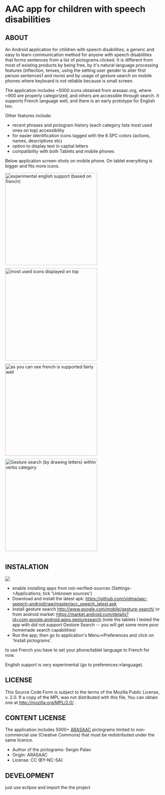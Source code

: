 AAC app for children with speech disabilities
=============================================

ABOUT
-----

An Android application for children with speech disabilities,  a generic and easy to learn communication method for anyone with speech disabilities that forms sentences from a list of pictograms clicked. It is different from most of existing products by being free, by it's natural language processing features (inflection, tenses, using the setting user gender to alter first person sentences1 and more) and by usage of gesture search on mobile phones where keyboard is not reliable because is small screen.

The application includes ~5000 icons obtained from arasaac.org, where ~900 are properly categorized, and others are accessible through search. It supports French language well, and there is an early prototype for English too.

Other features include:
* recent phrases and pictogram history (each category lists most used ones on top)
accessibility
* for easier identification icons tagged with the 6 SPC colors (actions, names, descriptives etc)
* option to display text in capital letters
* compatibility with both Tablets and mobile phones

Below application screen-shots on mobile phone. On tablet everything is bigger and fits more icons.


<img src="https://github.com/vidma/aac-speech-android/raw/master/screenshots/shot_000011.png" width="300px" style="margin-right: 10px; margin-bottom: 10px" title="experimental english support (based on french)" />
<img src="https://github.com/vidma/aac-speech-android/raw/master/screenshots/shot_000029.png" width="300px" style="margin-right: 10px; margin-bottom: 10px" title="most used icons displayed on top" />
<img src="https://github.com/vidma/aac-speech-android/raw/master/screenshots/shot_000030.png" width="300px" style="margin-right: 10px; margin-bottom: 10px" title="as you can see french is supported fairly well" />
<img src="https://github.com/vidma/aac-speech-android/raw/master/screenshots/screenshot-1326571249316.png" width="300px" style="margin-right: 10px; margin-bottom: 10px" title="Gesture search (by drawing letters) within verbs category" />


INSTALATION
-----------

![](https://github.com/vidma/aac-speech-android/raw/master/qr-code2.png) 

* enable installing apps from not-verified-sources (Settings->Applications; tick 'Unknown sources')
* Download and install the latest apk: https://github.com/vidma/aac-speech-android/raw/master/acc_speech_latest.apk
* Install gesture search http://www.google.com/mobile/gesture-search/  or from android market: https://market.android.com/details?id=com.google.android.apps.gesturesearch
(note the tablets I tested the app with did not support Gesture Search -- you will get some more poor homemade search capabilities)
* Run the app; then go to application's Menu->Preferences and click on 'Install pictograms'.

to use French you have to set your phone/tablet language to French for now.

English support is very experimental (go to preferences->language). 

LICENSE
-------

This Source Code Form is subject to the terms of the Mozilla Public License, v. 2.0. If a copy of the MPL was not distributed with this file, You can obtain one at http://mozilla.org/MPL/2.0/ .

CONTENT LICENSE
-------

The application includes 5000+ <a href="http://arasaac.org/condiciones_uso.php">ARASAAC</a> pictograms limited to non-commercial use (Creative Commons) that must be redistributed under the same licence.

* Author of the pictograms: Sergio Palao
* Origin: ARASAAC
* License: CC (BY-NC-SA)



DEVELOPMENT
-----------
just use eclipse and import the the project
